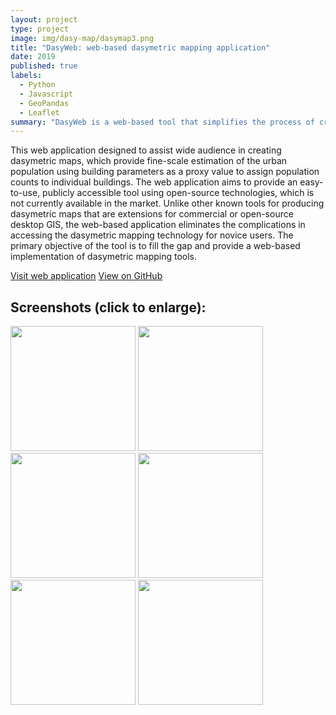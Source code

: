 ```yaml
---
layout: project
type: project
image: img/dasy-map/dasymap3.png
title: "DasyWeb: web-based dasymetric mapping application"
date: 2019
published: true
labels:
  - Python
  - Javascript
  - GeoPandas
  - Leaflet
summary: "DasyWeb is a web-based tool that simplifies the process of creating dasymetric maps for geographers, providing fine-scale estimation of urban population using building parameters."
---
```


<p>This web application designed to assist wide audience in creating dasymetric maps, which provide fine-scale estimation of the urban population using building parameters as a proxy value to assign population counts to individual buildings. The web application aims to provide an easy-to-use, publicly accessible tool using open-source technologies, which is not currently available in the market. Unlike other known tools for producing dasymetric maps that are extensions for commercial or open-source desktop GIS, the web-based application eliminates the complications in accessing the dasymetric mapping technology for novice users. The primary objective of the tool is to fill the gap and provide a web-based implementation of dasymetric mapping tools.</p>

<a href = "https://gol.pythonanywhere.com/" class="btn btn-outline-dark">Visit web application</a>
<a href = "https://gol.pythonanywhere.com/" class="btn btn-outline-dark">View on GitHub</a>

## Screenshots (click to enlarge):

<div class="text-center p-4">
   <a href="../img/dasy-map/dasymap1.png"> <img width="200px" src="..img/dasy-map/dasymap1.png" class="img-thumbnail" ></a>
   <a href="../img/dasy-map/dasymap2.png"> <img width="200px" src="..img/dasy-map/dasymap2.png" class="img-thumbnail" ></a>
   <a href="../img/dasy-map/dasymap3.png"> <img width="200px" src="..img/dasy-map/dasymap3.png" class="img-thumbnail" ></a>
   <a href="../img/dasy-map/dasymap4.png"> <img width="200px" src="..img/dasy-map/dasymap4.png" class="img-thumbnail" ></a>
   <a href="../img/dasy-map/dasymap5.png"> <img width="200px" src="..img/dasy-map/dasymap5.png" class="img-thumbnail" ></a>
   <a href="../img/dasy-map/dasymap6.png"> <img width="200px" src="..img/dasy-map/dasymap6.png" class="img-thumbnail" ></a>
</div>
